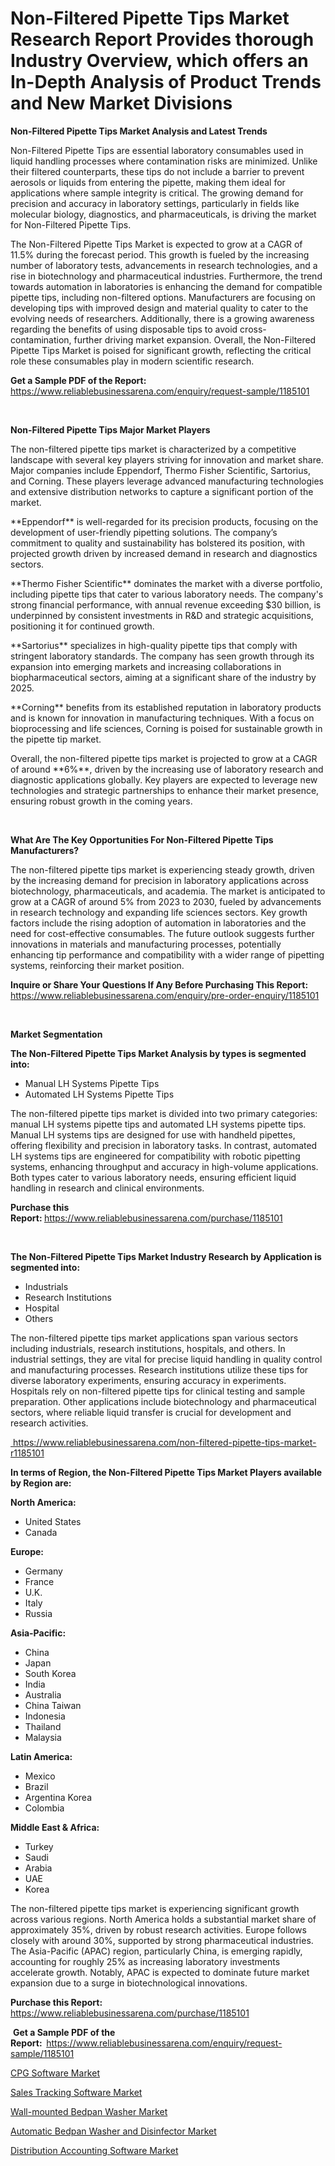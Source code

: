 <p><h1>Non-Filtered Pipette Tips Market Research Report Provides thorough Industry Overview, which offers an In-Depth Analysis of Product Trends and New Market Divisions</h1></p><p><strong>Non-Filtered Pipette Tips Market Analysis and Latest Trends</strong></p>
<p><p>Non-Filtered Pipette Tips are essential laboratory consumables used in liquid handling processes where contamination risks are minimized. Unlike their filtered counterparts, these tips do not include a barrier to prevent aerosols or liquids from entering the pipette, making them ideal for applications where sample integrity is critical. The growing demand for precision and accuracy in laboratory settings, particularly in fields like molecular biology, diagnostics, and pharmaceuticals, is driving the market for Non-Filtered Pipette Tips.</p><p>The Non-Filtered Pipette Tips Market is expected to grow at a CAGR of 11.5% during the forecast period. This growth is fueled by the increasing number of laboratory tests, advancements in research technologies, and a rise in biotechnology and pharmaceutical industries. Furthermore, the trend towards automation in laboratories is enhancing the demand for compatible pipette tips, including non-filtered options. Manufacturers are focusing on developing tips with improved design and material quality to cater to the evolving needs of researchers. Additionally, there is a growing awareness regarding the benefits of using disposable tips to avoid cross-contamination, further driving market expansion. Overall, the Non-Filtered Pipette Tips Market is poised for significant growth, reflecting the critical role these consumables play in modern scientific research.</p></p>
<p><strong>Get a Sample PDF of the Report:&nbsp;</strong> <a href="https://www.reliablebusinessarena.com/enquiry/request-sample/1185101?utm_campaign=1278&utm_medium=2&utm_source=Github&utm_content=ia&utm_term=22102024&utm_id=non-filtered-pipette-tips">https://www.reliablebusinessarena.com/enquiry/request-sample/1185101</a></p>
<p>&nbsp;</p>
<p><strong>Non-Filtered Pipette Tips Major Market Players</strong></p>
<p><p>The non-filtered pipette tips market is characterized by a competitive landscape with several key players striving for innovation and market share. Major companies include Eppendorf, Thermo Fisher Scientific, Sartorius, and Corning. These players leverage advanced manufacturing technologies and extensive distribution networks to capture a significant portion of the market.</p><p>**Eppendorf** is well-regarded for its precision products, focusing on the development of user-friendly pipetting solutions. The company’s commitment to quality and sustainability has bolstered its position, with projected growth driven by increased demand in research and diagnostics sectors.</p><p>**Thermo Fisher Scientific** dominates the market with a diverse portfolio, including pipette tips that cater to various laboratory needs. The company's strong financial performance, with annual revenue exceeding $30 billion, is underpinned by consistent investments in R&D and strategic acquisitions, positioning it for continued growth.</p><p>**Sartorius** specializes in high-quality pipette tips that comply with stringent laboratory standards. The company has seen growth through its expansion into emerging markets and increasing collaborations in biopharmaceutical sectors, aiming at a significant share of the industry by 2025.</p><p>**Corning** benefits from its established reputation in laboratory products and is known for innovation in manufacturing techniques. With a focus on bioprocessing and life sciences, Corning is poised for sustainable growth in the pipette tip market.</p><p>Overall, the non-filtered pipette tips market is projected to grow at a CAGR of around **6%**, driven by the increasing use of laboratory research and diagnostic applications globally. Key players are expected to leverage new technologies and strategic partnerships to enhance their market presence, ensuring robust growth in the coming years.</p></p>
<p>&nbsp;</p>
<p><strong>What Are The Key Opportunities For Non-Filtered Pipette Tips Manufacturers?</strong></p>
<p><p>The non-filtered pipette tips market is experiencing steady growth, driven by the increasing demand for precision in laboratory applications across biotechnology, pharmaceuticals, and academia. The market is anticipated to grow at a CAGR of around 5% from 2023 to 2030, fueled by advancements in research technology and expanding life sciences sectors. Key growth factors include the rising adoption of automation in laboratories and the need for cost-effective consumables. The future outlook suggests further innovations in materials and manufacturing processes, potentially enhancing tip performance and compatibility with a wider range of pipetting systems, reinforcing their market position.</p></p>
<p><strong>Inquire or Share Your Questions If Any Before Purchasing This Report:</strong> <a href="https://www.reliablebusinessarena.com/enquiry/pre-order-enquiry/1185101?utm_campaign=1278&utm_medium=2&utm_source=Github&utm_content=ia&utm_term=22102024&utm_id=non-filtered-pipette-tips">https://www.reliablebusinessarena.com/enquiry/pre-order-enquiry/1185101</a></p>
<p>&nbsp;</p>
<p><strong>Market Segmentation</strong></p>
<p><strong>The Non-Filtered Pipette Tips Market Analysis by types is segmented into:</strong></p>
<p><ul><li>Manual LH Systems Pipette Tips</li><li>Automated LH Systems Pipette Tips</li></ul></p>
<p><p>The non-filtered pipette tips market is divided into two primary categories: manual LH systems pipette tips and automated LH systems pipette tips. Manual LH systems tips are designed for use with handheld pipettes, offering flexibility and precision in laboratory tasks. In contrast, automated LH systems tips are engineered for compatibility with robotic pipetting systems, enhancing throughput and accuracy in high-volume applications. Both types cater to various laboratory needs, ensuring efficient liquid handling in research and clinical environments.</p></p>
<p><strong>Purchase this Report:&nbsp;</strong><a href="https://www.reliablebusinessarena.com/purchase/1185101?utm_campaign=1278&utm_medium=2&utm_source=Github&utm_content=ia&utm_term=22102024&utm_id=non-filtered-pipette-tips">https://www.reliablebusinessarena.com/purchase/1185101</a></p>
<p>&nbsp;</p>
<p><strong>The Non-Filtered Pipette Tips Market Industry Research by Application is segmented into:</strong></p>
<p><ul><li>Industrials</li><li>Research Institutions</li><li>Hospital</li><li>Others</li></ul></p>
<p><p>The non-filtered pipette tips market applications span various sectors including industrials, research institutions, hospitals, and others. In industrial settings, they are vital for precise liquid handling in quality control and manufacturing processes. Research institutions utilize these tips for diverse laboratory experiments, ensuring accuracy in experiments. Hospitals rely on non-filtered pipette tips for clinical testing and sample preparation. Other applications include biotechnology and pharmaceutical sectors, where reliable liquid transfer is crucial for development and research activities.</p></p>
<p><a href="https://www.reliablebusinessarena.com/non-filtered-pipette-tips-market-r1185101?utm_campaign=1278&utm_medium=2&utm_source=Github&utm_content=ia&utm_term=22102024&utm_id=non-filtered-pipette-tips">&nbsp;https://www.reliablebusinessarena.com/non-filtered-pipette-tips-market-r1185101</a></p>
<p><strong>In terms of Region, the Non-Filtered Pipette Tips Market Players available by Region are:</strong></p>
<p>
    <p> <strong> North America: </strong>
        <ul>
            <li>United States</li>
            <li>Canada</li>
        </ul>
        </p> 
    <p> <strong> Europe: </strong>
        <ul>
            <li>Germany</li>
            <li>France</li>
            <li>U.K.</li>
            <li>Italy</li>
            <li>Russia</li>
        </ul>
        </p> 
    <p> <strong> Asia-Pacific: </strong>
        <ul>
            <li>China</li>
            <li>Japan</li>
            <li>South Korea</li>
            <li>India</li>
            <li>Australia</li>
            <li>China Taiwan</li>
            <li>Indonesia</li>
            <li>Thailand</li>
            <li>Malaysia</li>
        </ul>
        </p> 
    <p> <strong> Latin America: </strong>
        <ul>
            <li>Mexico</li>
            <li>Brazil</li>
            <li>Argentina Korea</li>
            <li>Colombia</li>
        </ul>
        </p> 
    <p> <strong> Middle East & Africa: </strong>
        <ul>
            <li>Turkey</li>
            <li>Saudi</li>
            <li>Arabia</li>
            <li>UAE</li>
            <li>Korea</li>
        </ul>
    </p>
    </p>
<p><p>The non-filtered pipette tips market is experiencing significant growth across various regions. North America holds a substantial market share of approximately 35%, driven by robust research activities. Europe follows closely with around 30%, supported by strong pharmaceutical industries. The Asia-Pacific (APAC) region, particularly China, is emerging rapidly, accounting for roughly 25% as increasing laboratory investments accelerate growth. Notably, APAC is expected to dominate future market expansion due to a surge in biotechnological innovations.</p></p>
<p><strong>Purchase this Report: </strong><a href="https://www.reliablebusinessarena.com/purchase/1185101?utm_campaign=1278&utm_medium=2&utm_source=Github&utm_content=ia&utm_term=22102024&utm_id=non-filtered-pipette-tips">https://www.reliablebusinessarena.com/purchase/1185101</a></p>
<p>&nbsp;<strong>Get a Sample PDF of the Report:&nbsp;&nbsp;</strong><a href="https://www.reliablebusinessarena.com/enquiry/request-sample/1185101?utm_campaign=1278&utm_medium=2&utm_source=Github&utm_content=ia&utm_term=22102024&utm_id=non-filtered-pipette-tips">https://www.reliablebusinessarena.com/enquiry/request-sample/1185101</a></p>
<p><strong></strong></p>
<p><p><a href="https://www.linkedin.com/pulse/exploring-cpg-software-market-dynamics-global-trends-future-growth-mmawc?utm_campaign=1278&utm_medium=2&utm_source=Github&utm_content=ia&utm_term=22102024&utm_id=non-filtered-pipette-tips">CPG Software Market</a></p><p><a href="https://www.linkedin.com/pulse/market-forecasting-change-global-sales-tracking-software-dynamics-btswc?utm_campaign=1278&utm_medium=2&utm_source=Github&utm_content=ia&utm_term=22102024&utm_id=non-filtered-pipette-tips">Sales Tracking Software Market</a></p><p><a href="https://github.com/AKSHATREPORTPRIME/Market-Research-Report-List-6/blob/main/wall-mounted-bedpan-washer-market.md?utm_campaign=1278&utm_medium=2&utm_source=Github&utm_content=ia&utm_term=22102024&utm_id=non-filtered-pipette-tips">Wall-mounted Bedpan Washer Market</a></p><p><a href="https://github.com/indrystar/Market-Research-Report-List-5/blob/main/automatic-bedpan-washer-and-disinfector-market.md?utm_campaign=1278&utm_medium=2&utm_source=Github&utm_content=ia&utm_term=22102024&utm_id=non-filtered-pipette-tips">Automatic Bedpan Washer and Disinfector Market</a></p><p><a href="https://www.linkedin.com/pulse/global-distribution-accounting-software-market-share-growth-opportunities-m84pc?utm_campaign=1278&utm_medium=2&utm_source=Github&utm_content=ia&utm_term=22102024&utm_id=non-filtered-pipette-tips">Distribution Accounting Software Market</a></p></p>